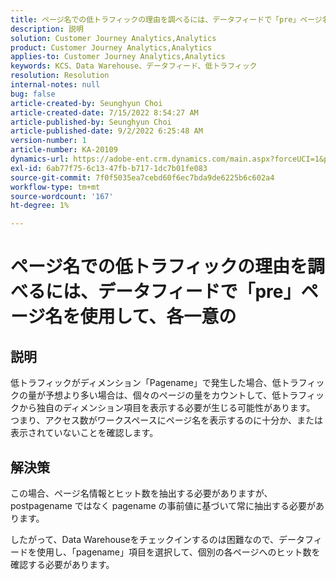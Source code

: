 ```yaml
---
title: ページ名での低トラフィックの理由を調べるには、データフィードで「pre」ページ名を使用して、各一意の
description: 説明
solution: Customer Journey Analytics,Analytics
product: Customer Journey Analytics,Analytics
applies-to: Customer Journey Analytics,Analytics
keywords: KCS、Data Warehouse、データフィード、低トラフィック
resolution: Resolution
internal-notes: null
bug: false
article-created-by: Seunghyun Choi
article-created-date: 7/15/2022 8:54:27 AM
article-published-by: Seunghyun Choi
article-published-date: 9/2/2022 6:25:48 AM
version-number: 1
article-number: KA-20109
dynamics-url: https://adobe-ent.crm.dynamics.com/main.aspx?forceUCI=1&pagetype=entityrecord&etn=knowledgearticle&id=2fba16b6-1b04-ed11-82e4-00224809fcfe
exl-id: 6ab77f75-6c13-47fb-b717-1dc7b01fe083
source-git-commit: 7f0f5035ea7cebd60f6ec7bda9de6225b6c602a4
workflow-type: tm+mt
source-wordcount: '167'
ht-degree: 1%

---
```


# ページ名での低トラフィックの理由を調べるには、データフィードで「pre」ページ名を使用して、各一意の

## 説明

低トラフィックがディメンション「Pagename」で発生した場合、低トラフィックの量が予想より多い場合は、個々のページの量をカウントして、低トラフィックから独自のディメンション項目を表示する必要が生じる可能性があります。 つまり、アクセス数がワークスペースにページ名を表示するのに十分か、または表示されていないことを確認します。 

## 解決策


この場合、ページ名情報とヒット数を抽出する必要がありますが、postpagename ではなく pagename の事前値に基づいて常に抽出する必要があります。

したがって、Data Warehouseをチェックインするのは困難なので、データフィードを使用し、「pagename」項目を選択して、個別の各ページへのヒット数を確認する必要があります。
